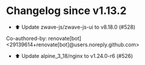 # Changelog since v1.13.2
- ⬆️ Update zwave-js/zwave-js-ui to v8.18.0 (#528)

Co-authored-by: renovate[bot] <29139614+renovate[bot]@users.noreply.github.com> 
- ⬆️ Update alpine_3_18/nginx to v1.24.0-r6 (#526) 
